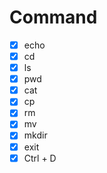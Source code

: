 # Command

- [x] echo
- [x] cd
- [x] ls
- [x] pwd
- [x] cat
- [x] cp
- [x] rm
- [x] mv
- [x] mkdir
- [x] exit
- [x] Ctrl + D
